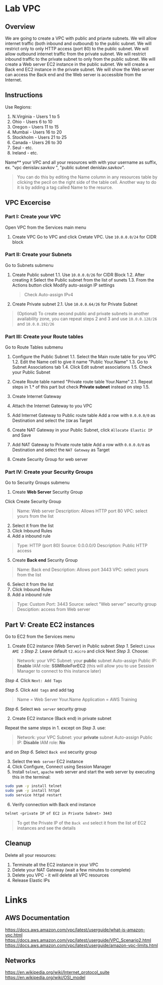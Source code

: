# Lab VPC

## Overview

We are going to create a VPC with public and priavte subnets.
We will allow internet traffic (both inbound and outbound) to the public subnet.
We will restrict only to only HTTP access (port 80) to the public subnet.
We will allow outbound internet traffic from the private subnet.
We will restrict inbound traffic to the private subnet to only from the public subnet.
We will create a Web server EC2 instance in the public subnet.
We will create a Back end EC2 instance in the private subnet.
We will show the Web server can access the Back end and the Web server is accessible from the Internet.

## Instructions

Use Regions:

1. N.Virginia - Users 1 to 5
2. Ohio - Users 6 to 10
3. Oregon - Users 11 to 15
4. Mumbai - Users 16 to 20
5. Stockholm - Users 21 to 25
6. Canada - Users 26 to 30
7. Seul - etc.
8. Ireland - etc.

Name** your VPC and all your resources with with your username as suffix, ex. "vpc denislav.savkov ", "public subnet denislav.savkov".
> You can do this by editing the Name column in any resources table by clicking the pecil on the right side of the table cell.
Another way to do it is by adding a tag called Name to the resurce.

## VPC Excercise

### Part I: Create your VPC

Open VPC from the Services main menu

1. Create VPC
Go to VPC and click Cretate VPC.
Use `10.0.0.0/24` for CIDR block

### Part II: Create your Subnets

Go to Subnets submenu

1. Create Public subnet
   1.1. Use `10.0.0.0/26` for CIDR Block
   1.2. After creating it Select the Public subnet from the list of sunets
   1.3. From the Actions button click Modify auto-assign IP settings
   > Check Auto-assign IPv4

2. Create Private subnet
   2.1. Use `10.0.0.64/26` for Private Subnet

> (Optional) To create second public and private subnets in another availability zone, you can repeat steps 2 and 3 and use `10.0.0.128/26` and `10.0.0.192/26`

### Part III: Create your Route tables

Go to Route Tables submenu

1. Configure the Public Subnet
1.1. Select the Main route table for you VPC
1.2. Edit the Name cell to give it name "Public Your.Name"
1.3. Go to Subnet Associations tab
1.4. Click Edit subnet associations
1.5. Check your Public Subnet

2. Create Route table named "Private route table Your.Name"
2.1. Repeat steps in 1.* of this part but check **Private subnet** instead on step 1.5.

3. Create Internet Gateway
4. Attach the Internet Gateway to you VPC
5. Add Internet Gateway to Public route table
Add a row with `0.0.0.0/0` as Destination and select the `IGW` as Target
1. Create NAT Gateway in your Public Subnet, click `Allocate Elastic IP` and Save
2. Add NAT Gateway to Private route table
Add a row with `0.0.0.0/0` as Destination and select the `NAT Gateway` as Target
8. Create Security Group for web server

### Part IV: Create your Security Groups

Go to Security Groups submenu

1. Create **Web Server** Security Group

Click Create Security Group
> Name: Web server
> Description: Allows HTTP port 80
> VPC: select yours from the list

2. Select it from the list
3. Click Inbound Rules
4. Add a inbound rule
> Type: HTTP (port 80)
> Source: 0.0.0.0/0
> Description: Public HTTP access

5. Create **Back end** Security Group
> Name: Back end
> Description: Allows port 3443
> VPC: select yours from the list

6. Select it from the list
7. Click Inbound Rules
8. Add a inbound rule
> Type: Custom
> Port: 3443
> Source: select "Web server" security group
> Desciption: access from Web server

## Part V: Create EC2 instances

Go to EC2 from the Services menu

1. Create EC2 instance (Web Server) in Public subnet
*Step 1.* Select `Linux AMI 2`
*Step 2.* Leave default `t2.micro` and click Next
*Step 3.* Choose:

> Network: your VPC
> Subnet: your **public** subnet
> Auto-assign Public IP: **Enable**
> IAM role: **SSMRoleForEC2** (this will allow you to use Session Manager to connect to this instance later)

*Step 4.* Click `Next: Add Tags`

*Step 5.* Click `Add tags` and add tag 
> Name = Web Server Your.Name
> Application = AWS Training

*Step 6.* Select `Web server` security group

2. Create EC2 instance (Back end) in private subnet

Repeat the same steps in 1. except on *Step 3.* use:
> Network: your VPC
> Subnet: your **private** subnet
> Auto-assign Public IP: **Disable**
> IAM role: **No**

and on *Step 6.* Select `Back end` security group

3. Select the `Web server` EC2 instance
4. Click Configure, Connect using Session Manager
5. Install `telnet`, `apache` web server and start the web server by executing this in the terminal:

```bash
sudo yum -y install telnet
sudo yum -y install httpd
sudo service httpd restart
```

6. Verify connection with Back end instance

```bash
telnet <private IP of EC2 in Private Subnet> 3443
```

> To get the Private IP of the `Back end` select it from the list of EC2 instances and see the details

## Cleanup
Delete all your resources:
1. Terminate all the EC2 instance in your VPC
2. Delete your NAT Gateway (wait a few minutes to complete)
3. Delete you VPC - it will delete all VPC resources
4. Release Elastic IPs


# Links

## AWS Documentation

https://docs.aws.amazon.com/vpc/latest/userguide/what-is-amazon-vpc.html
https://docs.aws.amazon.com/vpc/latest/userguide/VPC_Scenario2.html
https://docs.aws.amazon.com/vpc/latest/userguide/amazon-vpc-limits.html

## Networks
https://en.wikipedia.org/wiki/Internet_protocol_suite
https://en.wikipedia.org/wiki/OSI_model